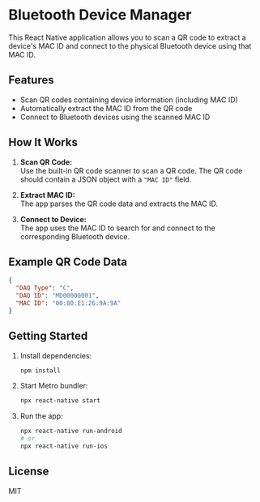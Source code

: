 # Bluetooth Device Manager

This React Native application allows you to scan a QR code to extract a device's MAC ID and connect to the physical Bluetooth device using that MAC ID.

## Features

- Scan QR codes containing device information (including MAC ID)
- Automatically extract the MAC ID from the QR code
- Connect to Bluetooth devices using the scanned MAC ID

## How It Works

1. **Scan QR Code:**  
   Use the built-in QR code scanner to scan a QR code. The QR code should contain a JSON object with a `"MAC ID"` field.

2. **Extract MAC ID:**  
   The app parses the QR code data and extracts the MAC ID.

3. **Connect to Device:**  
   The app uses the MAC ID to search for and connect to the corresponding Bluetooth device.

## Example QR Code Data

```json
{
  "DAQ Type": "C",
  "DAQ ID": "MD00000001",
  "MAC ID": "00:80:E1:26:9A:9A"
}
```

## Getting Started

1. Install dependencies:

   ```bash
   npm install
   ```

2. Start Metro bundler:

   ```bash
   npx react-native start
   ```

3. Run the app:

   ```bash
   npx react-native run-android
   # or
   npx react-native run-ios
   ```

## License

MIT